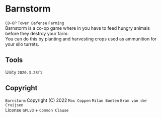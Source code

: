 # Barnstorm
``CO-OP`` ``Tower Defense`` ``Farming``<br>
Barnstorm is a co-op game where in you have to feed hungry animals before they destroy your farm.<br>
You can do this by planting and harvesting crops used as ammunition for your silo turrets.<br>

## Tools
Unity ``2020.3.28f1``<br>

## Copyright
``Barnstorm``  Copyright (C) 2022  ``Max Coppen`` ``Milan Bonten`` ``Bram van der Cruijsen``<br>
License  ``GPLv3`` + ``Common Clause``
